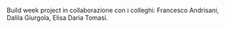 Build week project in collaborazione con i colleghi: Francesco Andrisani, Dalila Giurgola, Elisa Daria Tomasi.
